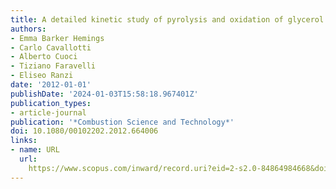 ```yaml
---
title: A detailed kinetic study of pyrolysis and oxidation of glycerol (propane-1,2,3-triol)
authors:
- Emma Barker Hemings
- Carlo Cavallotti
- Alberto Cuoci
- Tiziano Faravelli
- Eliseo Ranzi
date: '2012-01-01'
publishDate: '2024-01-03T15:58:18.967401Z'
publication_types:
- article-journal
publication: '*Combustion Science and Technology*'
doi: 10.1080/00102202.2012.664006
links:
- name: URL
  url: 
    https://www.scopus.com/inward/record.uri?eid=2-s2.0-84864984668&doi=10.1080%2f00102202.2012.664006&partnerID=40&md5=0fef7e14477680c87d6ddc9923534a8a
---
```

